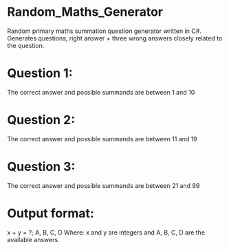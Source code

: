 # Random_Maths_Generator
Random primary maths summation question generator written in C#. 
Generates questions, right answer + three wrong answers closely related to the question.

# Question 1:
The correct answer and possible summands are between 1 and 10
# Question 2:
The correct answer and possible summands are between 11 and 19
# Question 3:
The correct answer and possible summands are between 21 and 99

# Output format:
x + y = ?; A, B, C, D
Where:
x and y are integers and A, B, C, D are the available answers.

